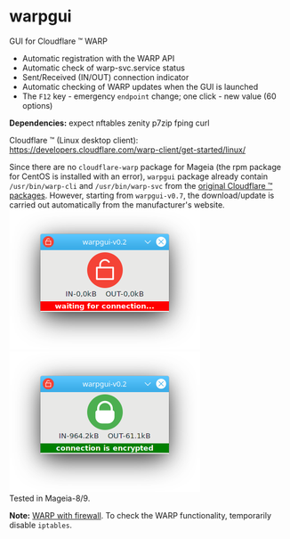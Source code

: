 # warpgui
GUI for Cloudflare ™ WARP  
  
+ Automatic registration with the WARP API
+ Automatic check of warp-svc.service status
+ Sent/Received (IN/OUT) connection indicator
+ Automatic checking of WARP updates when the GUI is launched
+ The `F12` key - emergency `endpoint` change; one click - new value (60 options)
  
**Dependencies:** expect nftables zenity p7zip fping curl

Cloudflare ™ (Linux desktop client): https://developers.cloudflare.com/warp-client/get-started/linux/

Since there are no `cloudflare-warp` package for Mageia (the rpm package for CentOS is installed with an error), `warpgui` package already contain `/usr/bin/warp-cli` and `/usr/bin/warp-svc` from the [original Cloudflare ™ packages](https://pkg.cloudflareclient.com/packages/cloudflare-warp). However, starting from `warpgui-v0.7`, the download/update is carried out automatically from the manufacturer's website.  
![](https://github.com/AKotov-dev/warpgui/blob/main/ScreenShots/warpgui-11.png) ![](https://github.com/AKotov-dev/warpgui/blob/main/ScreenShots/warpgui-12.png)  
Tested in Mageia-8/9.  
  
**Note:** [WARP with firewall](https://developers.cloudflare.com/cloudflare-one/connections/connect-devices/warp/deployment/firewall/). To check the WARP functionality, temporarily disable `iptables`.
